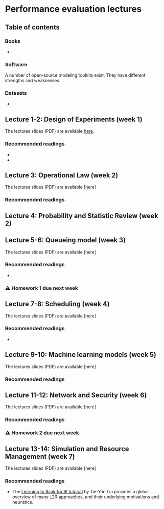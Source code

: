 # Performance evaluation lectures <!-- omit in toc -->


## Table of contents <!-- omit in toc -->
 <!---
- [QPerf resources](#ir-resources)
  - [Books](#books)
  - [Software](#software)
  - [Datasets](#datasets)
- [Lecture 1: DoE (week 3.1)](#lecture-1-evaluation-week-31)
  - [Recommended readings](#recommended-readings)
- [Lecture 2 : Operational (week 3.1)]
  - [Recommended readings](#recommended-readings)
  - [:warning: Paper P1 to review](#warning-paper-p1-to-review)
- [Lecture 3: indexing (week 3.2)](#lecture-3-indexing-week-32)
  - [Recommended readings](#recommended-readings)
  - [:warning: Paper P2 to review](#warning-paper-p2-to-review)
- [Lecture 4: query refinement (week 3.2)](#lecture-4-query-refinement-week-32)
  - [Recommended readings](#recommended-readings)
  - [:warning: Paper P3 to review](#warning-paper-p3-to-review)
- [Lecture 5: interactive IR (week 3.3)](#lecture-5-interactive-ir-week-33)
  - [Recommended readings](#recommended-readings)
  - [:warning: Paper P4 to review](#warning-paper-p4-to-review)
- [Lecture 6: personalization (week 3.3)](#lecture-6-personalization-week-33)
  - [Recommended readings](#recommended-readings)
  - [:warning: Paper P5 to review](#warning-paper-p5-to-review)
- [Lecture 7: learning to rank (week 3.4)](#lecture-7-learning-to-rank-week-34)
  - [Recommended readings](#recommended-readings)
  - [:warning: Paper P6 to review](#warning-paper-p6-to-review)
- [Lecture 8: neural IR (week 3.4)](#lecture-8-neural-ir-week-34)
  - [Recommended readings](#recommended-readings)
  - [:warning: Paper P7 to review](#warning-paper-p7-to-review)
-->


### Books
-

### Software

A number of open-source modeling toolkits exist. They have different strengths and weaknesses.

<!--
For evaluation purposes, [trec_eval](https://github.com/usnistgov/trec_eval) is commonly used.
-->

### Datasets


- 


## Lecture 1-2: Design of Experiments (week 1)



The lectures slides (PDF) are available [here](Slide/lecture_week7_1_v2.pptx).

### Recommended readings

- 
- 


## Lecture 3: Operational Law (week 2)


The lectures slides (PDF) are available [here]

### Recommended readings




## Lecture 4: Probability and Statistic Review (week 2)


## Lecture 5-6: Queueing model (week 3)



The lectures slides (PDF) are available [here]

### Recommended readings

- 



### :warning: Homework 1 due next week


## Lecture 7-8: Scheduling (week 4)



The lectures slides (PDF) are available [here]

### Recommended readings

-




## Lecture 9-10: Machine learning models (week 5)


The lectures slides (PDF) are available [here]

### Recommended readings



## Lecture 11-12: Network and Security (week 6)


The lectures slides (PDF) are available [here]

### Recommended readings



### :warning: Homework 2 due next week


## Lecture 13-14: Simulation and Resource Management (week 7)



The lectures slides (PDF) are available [here]

### Recommended readings

- The [Learning to Rank for IR tutorial](https://www.nowpublishers.com/article/Details/INR-016) by Tie-Yan Liu provides a global overview of many L2R approaches, and their underlying motivations and heuristics.

